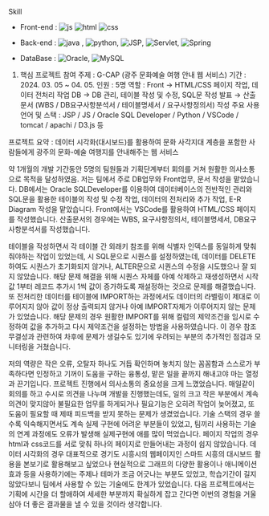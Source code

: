 
Skill

- Front-end :
![js](https://img.shields.io/badge/JavaScript-F7DF1E?style=for-the-badge&logo=JavaScript&logoColor=white) ![html](https://img.shields.io/badge/HTML-239120?style=for-the-badge&logo=html5&logoColor=white) ![css](https://img.shields.io/badge/CSS-239120?&style=for-the-badge&logo=css3&logoColor=white)

- Back-end : ![java](https://img.shields.io/badge/Java-ED8B00?style=for-the-badge&logo=openjdk&logoColor=white) , ![python](https://img.shields.io/badge/Python-3776AB?style=for-the-badge&logo=python&logoColor=white),
![JSP](https://img.shields.io/badge/JSS-F7DF1E?style=for-the-badge&logo=JSS&logoColor=white), ![Servlet](https://img.shields.io/badge/Svelte-4A4A55?style=for-the-badge&logo=svelte&logoColor=FF3E00),
![Spring](https://img.shields.io/badge/Spring-6DB33F?style=for-the-badge&logo=spring&logoColor=white)
- DataBase : ![Oracle](https://img.shields.io/badge/Oracle-F80000?style=for-the-badge&logo=oracle&logoColor=white), ![MySQL](https://img.shields.io/badge/MySQL-00000F?style=for-the-badge&logo=mysql&logoColor=white)



1. 핵심 프로젝트 참여
주제 : G-CAP (광주 문화예술 여행 안내 웹 서비스)
기간 : 2024. 03. 05 ~ 04. 05. 
인원 : 5명
역할 : 
Front → HTML/CSS 페이지 작업, 데이터 전처리 작업
DB → DB 관리, 테이블 작성 및 수정, SQL문 작성
발표 → 산출문서 (WBS / DB요구사항분석서 / 테이블명세서 / 요구사항정의서) 작성
주요 사용 언어 및 스택 : JSP / JS / Oracle SQL Developer / Python / VSCode / tomcat / apachi / D3.js 등

프로젝트 요약 : 데이터 시각화(대시보드)를 활용하여 문화 사각지대 계층을 포함한 사람들에게 광주의 문화-예술 여행지를 안내해주는 웹 서비스

약 1개월의 개발 기간동안 5명의 팀원들과 기획단계부터 회의를 거쳐 원활한 의사소통으로 목적을 달성하였음. 저는 팀에서 주로 DB업무와 Front업무, 문서 작성을 맡았습니다. DB에서는 Oracle SQLDeveloper를 이용하여 데이터베이스의 전반적인 관리와 SQL문을 활용한 테이블의 작성 및 수정 작업, 데이터의 전처리와 추가 작업, E-R Diagram 작성을 맡았습니다. Front에서는 VSCode를 활용하여 HTML/CSS 페이지를 작성했습니다. 산출문서의 경우에는 WBS, 요구사항정의서, 테이블명세서, DB요구사항분석서를 작성했습니다.

테이블을 작성하면서 각 테이블 간 외래키 참조를 위해 식별자 인덱스를 동일하게 맞춰줘야하는 작업이 있었는데, 시 SQL문으로 시퀀스를 설정하였는데, 데이터를 DELETE하여도 시퀀스가 초기화되지 않거나,  ALTER문으로 시퀀스의 수정을 시도했으나 잘 되지 않았습니다. 해당 문제 해결을 위해 시퀀스 자체를 아예 삭제하고 재생성하면서 시작값 1부터 레코드 추가시 1씩 값이 증가하도록 재설정하는 것으로 문제를 해결했습니다. 
또 전처리한 데이터를 테이블에 IMPORT하는 과정에서도 데이터의 라벨링이 제대로 이루어지지 않아 값이 정상 출력되지 않거나 아예 IMPORT자체가 이루어지지 않는 문제가 있었습니다. 해당 문제의 경우 원활한 IMPORT를 위해 컬럼의 제약조건을 임시로 수정하여 값을 추가하고 다시 제약조건을 설정하는 방법을 사용하였습니다. 이 경우 참조 무결성과 관련하여 차후에 문제가 생길수도 있기에 우려되는 부분의 추가적인 점검과 모니터링을 거쳤습니다.

저의 역량은 작은 오류, 오탈자 하나도 거듭 확인하며 놓치지 않는 꼼꼼함과 스스로가 부족하다면 인정하고 기꺼이 도움을 구하는 융통성, 맡은 일을 끝까지 해내고야 마는 열정과 끈기입니다. 프로젝트 진행에서 의사소통의 중요성을 크게 느꼈었습니다. 매일같이 회의를 하고 수시로 의견을 나누며 개발을 진행했는데도, 일의 크고 작은 부분에서 계속 의견이 맞지않아 불필요한 업무를 하게되거나 필요기능은 오히려 작업이 늦어졌고, 또 도움이 필요할 때 제때 피드백을 받지 못하는 문제가 생겼었습니다.
기술 스택의 경우 쓸수록 익숙해지면서도 계속 실제 구현에 어려운 부분들이 있었고, 팀끼리 사용하는 기술의 연계 과정에도 오류가 발생해 실제구현에 애를 많이 먹었습니다. 페이지 작업의 경우  html과 css코드를 서로 맞춰 하나의 페이지로 만들어내는 과정이 쉽지 않았습니다. 데이터 시각화의 경우 대표적으로 경기도 시흥시의 웹페이지인 스마트 시흥의 대시보드 활용을 본보기로 활용해보고 싶었으나 현실적으로 그래프의 다양한 활용이나 애니메이션 효과 등을 사용하기에는 주제나 테마가 조금 어긋나는 부분도 있었고, 학습기간이 길지 않았다보니 팀에서 사용할 수 있는 기술에도 한계가 있었습니다. 다음 프로젝트에서는 기획에 시간을 더 할애하여 세세한 부분까지 확실하게 잡고 간다면 이번의 경험을 거울 삼아 더 좋은 결과물을 낼 수 있을 것이라 생각합니다.

